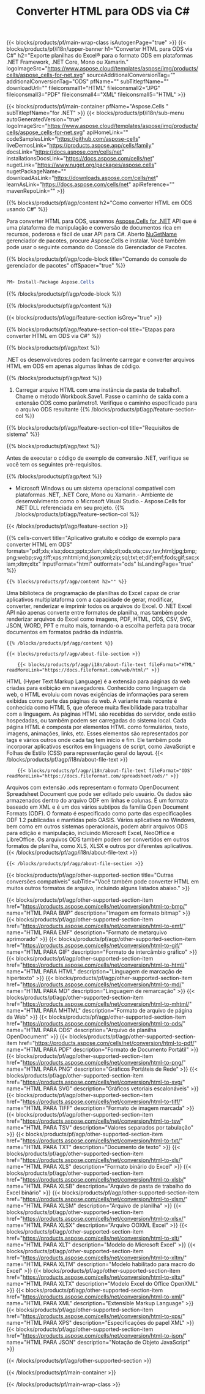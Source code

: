 ﻿---
title: Converter HTML para ODS via C#
url: /pt/net/conversion/html-to-ods/
description: Código de exemplo para conversão de html para ods C#. Use API código de exemplo para arquivos html em lote para conversão de ods em VB.NET, Asp.NET ou qualquer aplicativo baseado em .NET.
---
{{< blocks/products/pf/main-wrap-class isAutogenPage="true" >}}
{{< blocks/products/pf/i18n/upper-banner h1="Converter HTML para ODS via C#" h2="Exporte planilhas do Excel® para o formato ODS em plataformas .NET Framework, .NET Core, Mono ou Xamarin." logoImageSrc="https://www.aspose.cloud/templates/aspose/img/products/cells/aspose_cells-for-net.svg" sourceAdditionalConversionTag="" additionalConversionTag="ODS" pfName="" subTitlepfName="" downloadUrl="" fileiconsmall1="HTML" fileiconsmall2="JPG" fileiconsmall3="PDF" fileiconsmall4="XML" fileiconsmall5="HTML" >}}

{{< blocks/products/pf/main-container pfName="Aspose.Cells " subTitlepfName="for .NET" >}}
{{< blocks/products/pf/i18n/sub-menu autoGeneratedVersion="true" logoImageSrc="https://www.aspose.cloud/templates/aspose/img/products/cells/aspose_cells-for-net.svg" apiHomeLink="" codeSamplesLink="https://github.com/aspose-cells" liveDemosLink="https://products.aspose.app/cells/family" docsLink="https://docs.aspose.com/cells/net" installationsDocsLink="https://docs.aspose.com/cells/net" nugetLink="https://www.nuget.org/packages/aspose.cells" nugetPackageName="" downloadAsLink="https://downloads.aspose.com/cells/net" learnAsLink="https://docs.aspose.com/cells/net" apiReference="" mavenRepoLink="" >}}

{{% blocks/products/pf/agp/content h2="Como converter HTML em ODS usando C#" %}}

 Para converter HTML para ODS, usaremos
 [Aspose.Cells for .NET](https://products.aspose.com/cells/net) 
 API que é uma plataforma de manipulação e conversão de documentos rica em recursos, poderosa e fácil de usar API para C#. Aberto
 [NuGetName](https://www.nuget.org/packages/aspose.cells) 
 gerenciador de pacotes, procure
 Aspose.Cells 
 e instalar. Você também pode usar o seguinte comando do Console do Gerenciador de Pacotes.

{{% blocks/products/pf/agp/code-block title="Comando do console do gerenciador de pacotes" offSpacer="true" %}}

```cs

PM> Install-Package Aspose.Cells


```

{{% /blocks/products/pf/agp/code-block %}}

{{% /blocks/products/pf/agp/content %}}

{{< blocks/products/pf/agp/feature-section isGrey="true" >}}

{{% blocks/products/pf/agp/feature-section-col title="Etapas para converter HTML em ODS via C#" %}}

{{% blocks/products/pf/agp/text %}}

 .NET os desenvolvedores podem facilmente carregar e converter arquivos HTML em ODS em apenas algumas linhas de código.

{{% /blocks/products/pf/agp/text %}}

1. Carregar arquivo HTML com uma instância da pasta de trabalho1. Chame o método Workbook.Save1. Passe o caminho de saída com a extensão ODS como parâmetro1. Verifique o caminho especificado para o arquivo ODS resultante
{{% /blocks/products/pf/agp/feature-section-col %}}

{{% blocks/products/pf/agp/feature-section-col title="Requisitos de sistema" %}}

{{% blocks/products/pf/agp/text %}}

 Antes de executar o código de exemplo de conversão .NET, verifique se você tem os seguintes pré-requisitos.

{{% /blocks/products/pf/agp/text %}}

- Microsoft Windows ou um sistema operacional compatível com plataformas .NET, .NET Core, Mono ou Xamarin.- Ambiente de desenvolvimento como o Microsoft Visual Studio.- Aspose.Cells for .NET DLL referenciada em seu projeto.
{{% /blocks/products/pf/agp/feature-section-col %}}

{{< /blocks/products/pf/agp/feature-section >}}

{{% cells-convert title="Aplicativo gratuito e código de exemplo para converter HTML em ODS" formats="pdf;xls;xlsx;docx;pptx;xlsm;xlsb;xlt;ods;ots;csv;tsv;html;jpg;bmp;png;webp;svg;tiff;xps;mhtml;md;json;xml;zip;sql;txt;et;dif;emf;fods;gif;sxc;xlam;xltm;xltx" InputFormat="html" outformat="ods" IsLandingPage="true" %}}
 
<!-- aboutfile Starts -->

    {{% blocks/products/pf/agp/content h2="" %}}

 Uma biblioteca de programação de planilhas do Excel capaz de criar aplicativos multiplataforma com a capacidade de gerar, modificar, converter, renderizar e imprimir todos os arquivos do Excel. O .NET Excel API não apenas converte entre formatos de planilha, mas também pode renderizar arquivos do Excel como imagens, PDF, HTML, ODS, CSV, SVG, JSON, WORD, PPT e muito mais, tornando-o a escolha perfeita para trocar documentos em formatos padrão da indústria.

    {{% /blocks/products/pf/agp/content %}}

    {{< blocks/products/pf/agp/about-file-section >}}

        {{< blocks/products/pf/agp/i18n/about-file-text fileFormat="HTML" readMoreLink="https://docs.fileformat.com/web/html/" >}}
HTML (Hyper Text Markup Language) é a extensão para páginas da web criadas para exibição em navegadores. Conhecido como linguagem da web, o HTML evoluiu com novas exigências de informações para serem exibidas como parte das páginas da web. A variante mais recente é conhecida como HTML 5, que oferece muita flexibilidade para trabalhar com a linguagem. As páginas HTML são recebidas do servidor, onde estão hospedadas, ou também podem ser carregadas do sistema local. Cada página HTML é composta por elementos HTML como formulários, texto, imagens, animações, links, etc. Esses elementos são representados por tags e vários outros onde cada tag tem início e fim. Ele também pode incorporar aplicativos escritos em linguagens de script, como JavaScript e Folhas de Estilo (CSS) para representação geral do layout.
        {{< /blocks/products/pf/agp/i18n/about-file-text >}}

        {{< blocks/products/pf/agp/i18n/about-file-text fileFormat="ODS" readMoreLink="https://docs.fileformat.com/spreadsheet/ods/" >}}
Arquivos com extensão .ods representam o formato OpenDocument Spreadsheet Document que pode ser editado pelo usuário. Os dados são armazenados dentro do arquivo ODF em linhas e colunas. É um formato baseado em XML e é um dos vários subtipos da família Open Document Formats (ODF). O formato é especificado como parte das especificações ODF 1.2 publicadas e mantidas pelo OASIS. Vários aplicativos no Windows, bem como em outros sistemas operacionais, podem abrir arquivos ODS para edição e manipulação, incluindo Microsoft Excel, NeoOffice e LibreOffice. Os arquivos ODS também podem ser convertidos em outros formatos de planilha, como XLS, XLSX e outros por diferentes aplicativos.
        {{< /blocks/products/pf/agp/i18n/about-file-text >}}

    {{< /blocks/products/pf/agp/about-file-section >}}

<!-- aboutfile Ends -->

{{< blocks/products/pf/agp/other-supported-section title="Outras conversões compatíveis" subTitle="Você também pode converter HTML em muitos outros formatos de arquivo, incluindo alguns listados abaixo." >}}

{{< blocks/products/pf/agp/other-supported-section-item href="https://products.aspose.com/cells/net/conversion/html-to-bmp/" name="HTML PARA BMP" description="Imagem em formato bitmap" >}}
{{< blocks/products/pf/agp/other-supported-section-item href="https://products.aspose.com/cells/net/conversion/html-to-emf/" name="HTML PARA EMF" description="Formato de metarquivo aprimorado" >}}
{{< blocks/products/pf/agp/other-supported-section-item href="https://products.aspose.com/cells/net/conversion/html-to-gif/" name="HTML PARA GIF" description="Formato de intercâmbio gráfico" >}}
{{< blocks/products/pf/agp/other-supported-section-item href="https://products.aspose.com/cells/net/conversion/html-to-html/" name="HTML PARA HTML" description="Linguagem de marcação de hipertexto" >}}
{{< blocks/products/pf/agp/other-supported-section-item href="https://products.aspose.com/cells/net/conversion/html-to-md/" name="HTML PARA MD" description="Linguagem de remarcação" >}}
{{< blocks/products/pf/agp/other-supported-section-item href="https://products.aspose.com/cells/net/conversion/html-to-mhtml/" name="HTML PARA MHTML" description="Formato de arquivo de página da Web" >}}
{{< blocks/products/pf/agp/other-supported-section-item href="https://products.aspose.com/cells/net/conversion/html-to-ods/" name="HTML PARA ODS" description="Arquivo de planilha OpenDocument" >}}
{{< blocks/products/pf/agp/other-supported-section-item href="https://products.aspose.com/cells/net/conversion/html-to-pdf/" name="HTML PARA PDF" description="Formato de Documento Portátil" >}}
{{< blocks/products/pf/agp/other-supported-section-item href="https://products.aspose.com/cells/net/conversion/html-to-png/" name="HTML PARA PNG" description="Gráficos Portáteis de Rede" >}}
{{< blocks/products/pf/agp/other-supported-section-item href="https://products.aspose.com/cells/net/conversion/html-to-svg/" name="HTML PARA SVG" description="Gráficos vetoriais escalonáveis" >}}
{{< blocks/products/pf/agp/other-supported-section-item href="https://products.aspose.com/cells/net/conversion/html-to-tiff/" name="HTML PARA TIFF" description="Formato de imagem marcada" >}}
{{< blocks/products/pf/agp/other-supported-section-item href="https://products.aspose.com/cells/net/conversion/html-to-tsv/" name="HTML PARA TSV" description="Valores separados por tabulação" >}}
{{< blocks/products/pf/agp/other-supported-section-item href="https://products.aspose.com/cells/net/conversion/html-to-txt/" name="HTML PARA TXT" description="Documento de texto" >}}
{{< blocks/products/pf/agp/other-supported-section-item href="https://products.aspose.com/cells/net/conversion/html-to-xls/" name="HTML PARA XLS" description="Formato binário do Excel" >}}
{{< blocks/products/pf/agp/other-supported-section-item href="https://products.aspose.com/cells/net/conversion/html-to-xlsb/" name="HTML PARA XLSB" description="Arquivo de pasta de trabalho do Excel binário" >}}
{{< blocks/products/pf/agp/other-supported-section-item href="https://products.aspose.com/cells/net/conversion/html-to-xlsm/" name="HTML PARA XLSM" description="Arquivo de planilha" >}}
{{< blocks/products/pf/agp/other-supported-section-item href="https://products.aspose.com/cells/net/conversion/html-to-xlsx/" name="HTML PARA XLSX" description="Arquivo OOXML Excel" >}}
{{< blocks/products/pf/agp/other-supported-section-item href="https://products.aspose.com/cells/net/conversion/html-to-xlt/" name="HTML PARA XLT" description="Modelo do Microsoft Excel" >}}
{{< blocks/products/pf/agp/other-supported-section-item href="https://products.aspose.com/cells/net/conversion/html-to-xltm/" name="HTML PARA XLTM" description="Modelo habilitado para macro do Excel" >}}
{{< blocks/products/pf/agp/other-supported-section-item href="https://products.aspose.com/cells/net/conversion/html-to-xltx/" name="HTML PARA XLTX" description="Modelo Excel do Office OpenXML" >}}
{{< blocks/products/pf/agp/other-supported-section-item href="https://products.aspose.com/cells/net/conversion/html-to-xml/" name="HTML PARA XML" description="Extensible Markup Language" >}}
{{< blocks/products/pf/agp/other-supported-section-item href="https://products.aspose.com/cells/net/conversion/html-to-xps/" name="HTML PARA XPS" description="Especificações do papel XML" >}}
{{< blocks/products/pf/agp/other-supported-section-item href="https://products.aspose.com/cells/net/conversion/html-to-json/" name="HTML PARA JSON" description="Notação de Objeto JavaScript" >}}

{{< /blocks/products/pf/agp/other-supported-section >}}

{{< /blocks/products/pf/main-container >}}
    
{{< /blocks/products/pf/main-wrap-class >}}
